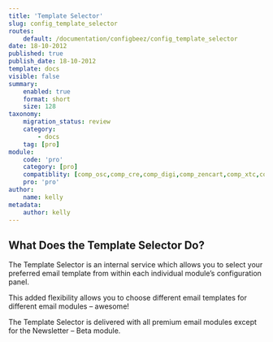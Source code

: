 ```yaml
---
title: 'Template Selector'
slug: config_template_selector
routes:
    default: /documentation/configbeez/config_template_selector
date: 18-10-2012
published: true
publish_date: 18-10-2012
template: docs
visible: false
summary:
    enabled: true
    format: short
    size: 128
taxonomy:
    migration_status: review
    category:
        - docs
    tag: [pro]
module:
    code: 'pro'
    category: [pro]
    compatiblity: [comp_osc,comp_cre,comp_digi,comp_zencart,comp_xtc,comp_xtcm2,comp_gambio]   
    pro: 'pro'     
author:
    name: kelly
metadata:
    author: kelly
---
```


## What Does the Template Selector Do?

The Template Selector is an internal service which allows you to select your preferred email template from within each individual module’s configuration panel.

This added flexibility allows you to choose different email templates for different email modules – awesome!

The Template Selector is delivered with all premium email modules except for the Newsletter – Beta module.
